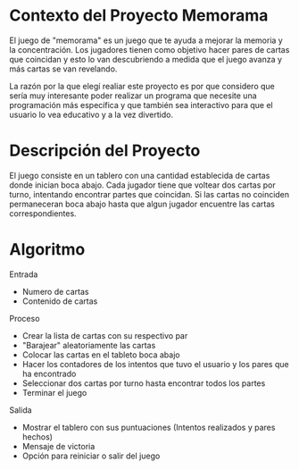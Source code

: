 # Contexto del Proyecto Memorama

El juego de "memorama" es un juego que te ayuda a mejorar la memoria y la concentración. Los jugadores tienen como objetivo hacer pares de cartas que coincidan y esto lo van descubriendo a medida que el juego avanza y más cartas se van revelando.

La razón por la que elegí realiar este proyecto es por que considero que sería muy interesante poder realizar un programa que necesite una programación más específica y que también sea interactivo para que el usuario lo vea educativo y a la vez divertido.

# Descripción del Proyecto

El juego consiste en un tablero con una cantidad establecida de cartas donde inician boca abajo. Cada jugador tiene que voltear dos cartas por turno, intentando encontrar partes que coincidan. Si las cartas no coinciden permaneceran boca abajo hasta que algun jugador encuentre las cartas correspondientes.

# Algoritmo

Entrada 
- Numero de cartas
- Contenido de cartas
  
Proceso
- Crear la lista de cartas con su respectivo par
- "Barajear" aleatoriamente las cartas
- Colocar las cartas en el tableto boca abajo
- Hacer los contadores de los intentos que tuvo el usuario y los pares que ha encontrado
- Seleccionar dos cartas por turno hasta encontrar todos los partes
- Terminar el juego
  
Salida
- Mostrar el tablero con sus puntuaciones (Intentos realizados y pares hechos)
- Mensaje de victoria 
- Opción para reiniciar o salir del juego



